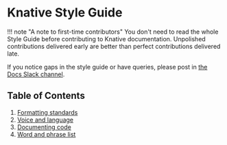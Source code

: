 # Knative Style Guide

!!! note "A note to first-time contributors"
    You don't need to read the whole Style Guide before contributing to Knative documentation.
    Unpolished contributions delivered early are better than perfect contributions delivered late.

If you notice gaps in the style guide or have queries, please post in [the Docs Slack channel](https://knative.slack.com/archives/C9CV04DNJ).

## Table of Contents

1. [Formatting standards](style-and-formatting.md)
1. [Voice and language](voice-and-language.md)
1. [Documenting code](documenting-code.md)
1. [Word and phrase list](word-and-phrase-list.md)

